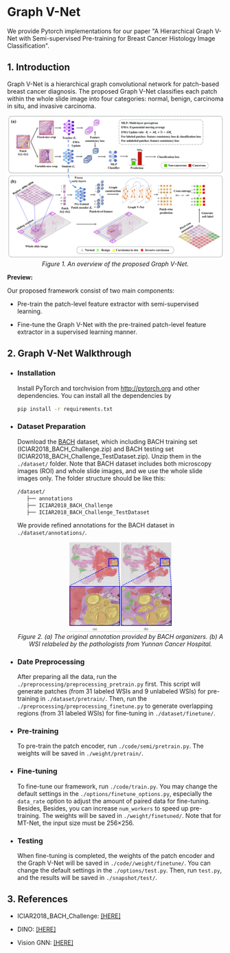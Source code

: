 # Graph V-Net
We provide Pytorch implementations for our paper "A Hierarchical Graph V-Net with Semi-supervised Pre-training for Breast Cancer Histology Image Classification".
  
## 1. Introduction
Graph V-Net is a hierarchical graph convolutional network for patch-based breast cancer diagnosis. 
The proposed Graph V-Net classifies each patch within the whole slide image into four categories: normal, benign, carcinoma in situ, and invasive carcinoma. 

<p align="center">
    <img src="imgs/Overview.png"/> <br />
    <em>
    Figure 1. An overview of the proposed Graph V-Net.
    </em>
</p>

**Preview:**

Our proposed framework consist of two main components: 

- Pre-train the patch-level feature extractor with semi-supervised learning.

- Fine-tune the Graph V-Net with the pre-trained patch-level feature extractor in a supervised learning manner.

## 2. Graph V-Net Walkthrough

- ### Installation

  Install PyTorch and torchvision from http://pytorch.org and other dependencies. You can install all the dependencies by
  ```bash
  pip install -r requirements.txt
  ```
  
- ### Dataset Preparation

  Download the [BACH](https://zenodo.org/record/3632035) dataset, which including BACH training set (ICIAR2018_BACH_Challenge.zip) and BACH testing set (ICIAR2018_BACH_Challenge_TestDataset.zip). Unzip them in the `./dataset/` folder.
  Note that BACH dataset includes both microscopy images (ROI) and whole slide images, and we use the whole slide images only. The folder structure should be like this:
  ```
  /dataset/
     ├── annotations
     ├── ICIAR2018_BACH_Challenge
     ├── ICIAR2018_BACH_Challenge_TestDataset
  ```
  We provide refined annotations for the BACH dataset in `./dataset/annotations/`. 
  <p align="center">
    <img src="imgs/annotation.png" width="50%"/> <br />
    <em>
    Figure 2. (a) The original annotation provided by BACH organizers. (b) A WSI relabeled by the pathologists from Yunnan Cancer Hospital. 
    </em>
</p>

- ### Date Preprocessing

  After preparing all the data, run the `./preprocessing/preprocessing_pretrain.py` first. This script will generate patches (from 31 labeled WSIs and 9 unlabeled WSIs) for pre-training in `./dataset/pretrain/`. 
  Then, run the `./preprocessing/preprocessing_finetune.py` to generate overlapping regions (from 31 labeled WSIs) for fine-tuning in `./dataset/finetune/`.

- ### Pre-training

  To pre-train the patch encoder, run `./code/semi/pretrain.py`. The weights will be saved in `./weight/pretrain/`.

- ### Fine-tuning

   To fine-tune our framework, run `./code/train.py`. You may change the default settings in the `./options/finetune_options.py`, especially the `data_rate` option to adjust the amount of paired data for fine-tuning. Besides, Besides, you can increase `num_workers` to speed up pre-training. The weights will be saved in `./weight/finetuned/`. Note that for MT-Net, the input size must be 256×256.

- ### Testing

  When fine-tuning is completed, the weights of the patch encoder and the Graph V-Net will be saved in `./code//weight/finetune/`. You can change the default settings in the `./options/test.py`. Then, run `test.py`, and the results will be saved in `./snapshot/test/`.

[//]: # (## 3. Citation)

[//]: # ()
[//]: # (```bibtex)

[//]: # ()
[//]: # (```)

## 3. References
- ICIAR2018_BACH_Challenge: [[HERE]](https://www.sciencedirect.com/science/article/abs/pii/S1361841518307941)

- DINO: [[HERE]](https://github.com/facebookresearch/dino)

- Vision GNN: [[HERE]](https://github.com/huawei-noah/Efficient-AI-Backbones/tree/master/vig_pytorch)
